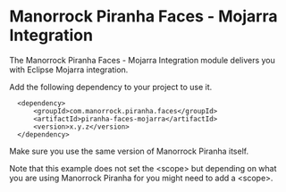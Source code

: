 
# Manorrock Piranha Faces - Mojarra Integration

The Manorrock Piranha Faces - Mojarra Integration module delivers you with Eclipse
Mojarra integration.

Add the following dependency to your project to use it.

      <dependency>
          <groupId>com.manorrock.piranha.faces</groupId>
          <artifactId>piranha-faces-mojarra</artifactId>
          <version>x.y.z</version>
      </dependency>

Make sure you use the same version of Manorrock Piranha itself.

Note that this example does not set the &lt;scope&gt; but depending on what you
are using Manorrock Piranha for you might need to add a &lt;scope&gt;.
